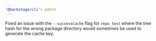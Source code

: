 ```yaml
---
'@backstage/cli': patch
---
```


Fixed an issue with the `--successCache` flag for `repo test` where the tree hash for the wrong package directory would sometimes be used to generate the cache key.
